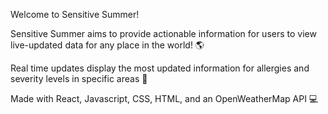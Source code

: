 Welcome to Sensitive Summer!

Sensitive Summer aims to provide actionable information for users to view live-updated data for any place in the world! 🌎 

Real time updates display the most updated information for allergies and severity levels in specific areas  🌱

Made with React, Javascript, CSS, HTML, and an OpenWeatherMap API  💻

